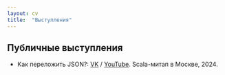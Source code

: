```yaml
---
layout: cv 
title:  "Выступления"
---
```


## Публичные выступления

- Как переложить JSON?: [VK](https://vk.com/video-226874299_456239034) / [YouTube](https://www.youtube.com/watch?v=usp3Y0-VxwM). Scala-митап в Москве, 2024.
